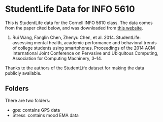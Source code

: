 # StudentLife Data for INFO 5610

This is StudentLife data for the Cornell INFO 5610 class. The data comes from the paper cited below, and was downloaded from [this website](https://studentlife.cs.dartmouth.edu/dataset.html).

1. Rui Wang, Fanglin Chen, Zhenyu Chen, et al. 2014. StudentLife: assessing mental health, academic performance and behavioral trends of college students using smartphones. Proceedings of the 2014 ACM International Joint Conference on Pervasive and Ubiquitous Computing, Association for Computing Machinery, 3–14.

Thanks to the authors of the StudentLife dataset for making the data publicly available.

## Folders

There are two folders:

* gps: contains GPS data
* Stress: contains mood EMA data
